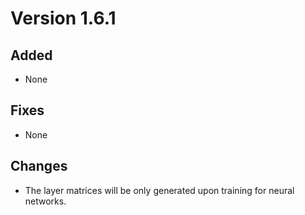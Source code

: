 # Version 1.6.1

## Added

* None

## Fixes

* None

## Changes

* The layer matrices will be only generated upon training for neural networks.
